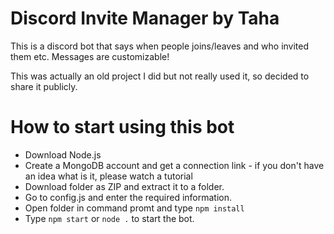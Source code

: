 # Discord Invite Manager by Taha

This is a discord bot that says when people joins/leaves and who invited them etc. Messages are customizable!

This was actually an old project I did but not really used it, so decided to share it publicly.

# How to start using this bot

- Download Node.js
- Create a MongoDB account and get a connection link - if you don't have an idea what is it, please watch a tutorial
- Download folder as ZIP and extract it to a folder.
- Go to config.js and enter the required information.
- Open folder in command promt and type `npm install`
- Type `npm start` or `node .` to start the bot.
